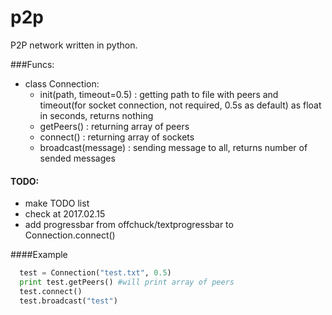 # p2p
P2P network written in python. 

###Funcs:
  - class Connection:
    - init(path, timeout=0.5) : getting path to file with peers and timeout(for socket connection, not required, 0.5s as default) as float in seconds, returns nothing
    - getPeers() : returning array of peers
    - connect() : returning array of sockets
    - broadcast(message) : sending message to all, returns number of sended messages

#### TODO:
  - make TODO list
  - check at 2017.02.15
  - add progressbar from offchuck/textprogressbar to Connection.connect()
 

####Example
```python
  test = Connection("test.txt", 0.5)
  print test.getPeers() #will print array of peers
  test.connect()
  test.broadcast("test")
```
